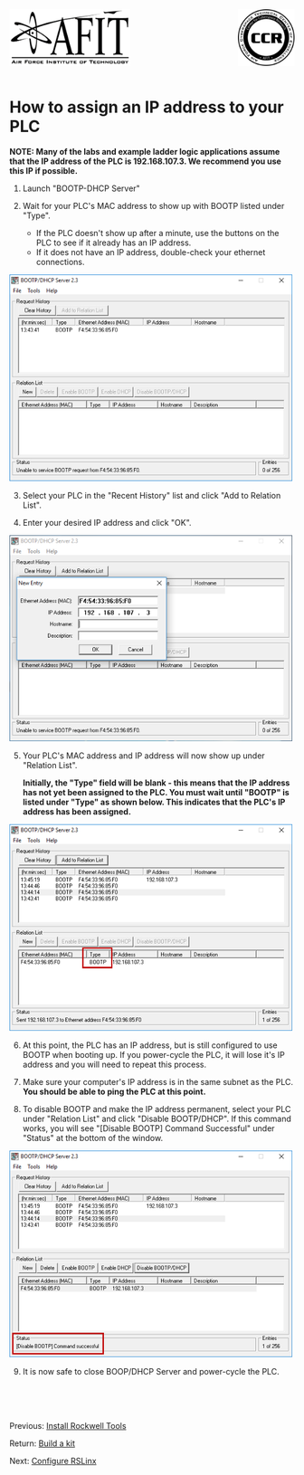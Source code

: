 <div>
<img align="left" src="./images/afit-logo.png" height="100" title="HILICS"><img align="right" src="./images/ccr-logo.png" height="100" title="HILICS">  
</div>
<br clear="all" />
<br>

# How to assign an IP address to your PLC

**NOTE: Many of the labs and example ladder logic applications assume that the IP address of the PLC is 192.168.107.3. We recommend you use this IP if possible.**

1. Launch "BOOTP-DHCP Server"

2. Wait for your PLC's MAC address to show up with BOOTP listed under "Type".

	* If the PLC doesn't show up after a minute, use the buttons on the PLC to see if it already has an IP address. 
	* If it does not have an IP address, double-check your ethernet connections.

<img src="./images/plc_init/01_bootp.png"  width="500">


3. Select your PLC in the "Recent History" list and click "Add to Relation List".

4. Enter your desired IP address and click "OK".

<img src="./images/plc_init/02_bootp.png"  width="500">




5. Your PLC's MAC address and IP address will now show up under "Relation List". 

	**Initially, the "Type" field will be blank - this means that the IP address has not yet been assigned to the PLC. You must wait until "BOOTP" is listed under "Type" as shown below. This indicates that the PLC's IP address has been assigned.**

<img src="./images/plc_init/03_bootp.png"  width="500">



6. At this point, the PLC has an IP address, but is still configured to use BOOTP when booting up. If you power-cycle the PLC, it will lose it's IP address and you will need to repeat this process.

7. Make sure your computer's IP address is in the same subnet as the PLC. **You should be able to ping the PLC at this point.**

8. To disable BOOTP and make the IP address permanent, select your PLC under "Relation List" and click "Disable BOOTP/DHCP". If this command works, you will see "[Disable BOOTP] Command Successful" under "Status" at the bottom of the window.

<img src="./images/plc_init/04_bootp.png"  width="500">



9. It is now safe to close BOOP/DHCP Server and power-cycle the PLC.





<br><br><br>

Previous: [Install Rockwell Tools](./Rockwell_Tools.md)

Return: [Build a kit](./README.md)

Next: [Configure RSLinx](./RSLinx_Config.md)





















